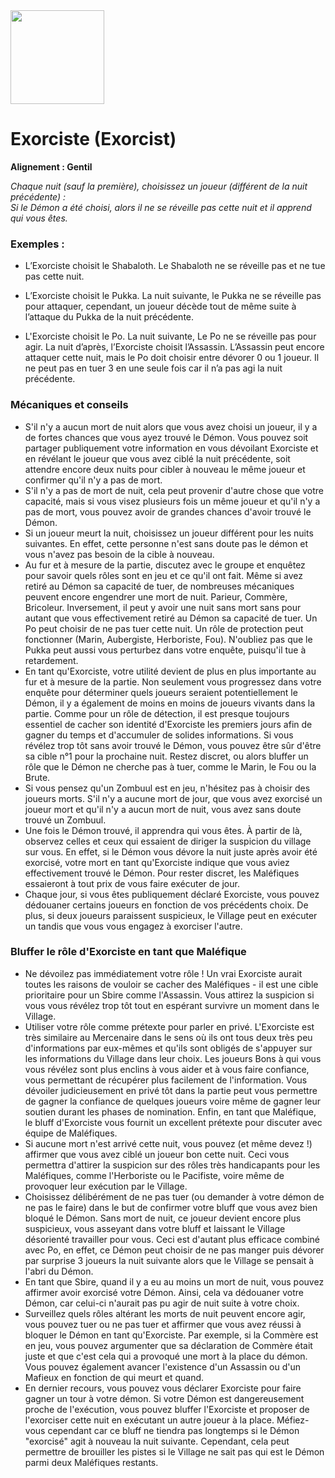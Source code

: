 <img src="https://github.com/brain-academy/wiki/blob/master/blood-on-the-clocktower/img/exorcist.png?raw=true" height="150"> 

# Exorciste (Exorcist)

**Alignement : Gentil**

*Chaque nuit (sauf la première), choisissez un joueur (différent de la nuit précédente) :*
\
*Si le Démon a été choisi, alors il ne se réveille pas cette nuit et il apprend qui vous êtes.*


### Exemples :
* L’Exorciste choisit le Shabaloth. Le Shabaloth ne se réveille pas et ne tue pas cette nuit.

* L’Exorciste choisit le Pukka. La nuit suivante, le Pukka ne se réveille pas pour attaquer, cependant, un joueur décède tout de même suite à l’attaque du Pukka de la nuit précédente.

* L'Exorciste choisit le Po. La nuit suivante, Le Po ne se réveille pas pour agir. La nuit d’après, l’Exorciste choisit l’Assassin. L’Assassin peut encore attaquer cette nuit, mais le Po doit choisir entre dévorer 0 ou 1 joueur. Il ne peut pas en tuer 3 en une seule fois car il n’a pas agi la nuit précédente.

### Mécaniques et conseils
- S'il n'y a aucun mort de nuit alors que vous avez choisi un joueur, il y a de fortes chances que vous ayez trouvé le Démon. Vous pouvez soit partager publiquement votre information en vous dévoilant Exorciste et en révélant le joueur que vous avez ciblé la nuit précédente, soit attendre encore deux nuits pour cibler à nouveau le même joueur et confirmer qu'il n'y a pas de mort. 
- S'il n'y a pas de mort de nuit, cela peut provenir d'autre chose que votre capacité, mais si vous visez plusieurs fois un même joueur et qu'il n'y a pas de mort, vous pouvez avoir de grandes chances d'avoir trouvé le Démon.
- Si un joueur meurt la nuit, choisissez un joueur différent pour les nuits suivantes. En effet, cette personne n'est sans doute pas le démon et vous n'avez pas besoin de la cible à nouveau. 
- Au fur et à mesure de la partie, discutez avec le groupe et enquêtez pour savoir quels rôles sont en jeu et ce qu'il ont fait. Même si avez retiré au Démon sa capacité de tuer, de nombreuses mécaniques peuvent encore engendrer une mort de nuit. Parieur, Commère, Bricoleur. Inversement, il peut y avoir une nuit sans mort sans pour autant que vous effectivement retiré au Démon sa capacité de tuer. Un Po peut choisir de ne pas tuer cette nuit. Un rôle de protection peut fonctionner (Marin, Aubergiste, Herboriste, Fou). N'oubliez pas que le Pukka peut aussi vous perturbez dans votre enquête, puisqu'il tue à retardement. 
- En tant qu'Exorciste, votre utilité devient de plus en plus importante au fur et à mesure de la partie. Non seulement vous progressez dans votre enquête pour déterminer quels joueurs seraient potentiellement le Démon, il y a également de moins en moins de joueurs vivants dans la partie. Comme pour un rôle de détection, il est presque toujours essentiel de cacher son identité d'Exorciste les premiers jours afin de gagner du temps et d'accumuler de solides informations. Si vous révélez trop tôt sans avoir trouvé le Démon, vous pouvez être sûr d'être sa cible n°1 pour la prochaine nuit. Restez discret, ou alors bluffer un rôle que le Démon ne cherche pas à tuer, comme le Marin, le Fou ou la Brute. 
- Si vous pensez qu'un Zombuul est en jeu, n'hésitez pas à choisir des joueurs morts. S'il n'y a aucune mort de jour, que vous avez exorcisé un joueur mort et qu'il n'y a aucun mort de nuit, vous avez sans doute trouvé un Zombuul. 
- Une fois le Démon trouvé, il apprendra qui vous êtes. À partir de là, observez celles et ceux qui essaient de diriger la suspicion du village sur vous. En effet, si le Démon vous dévore la nuit juste après avoir été exorcisé, votre mort en tant qu'Exorciste indique que vous aviez effectivement trouvé le Démon. Pour rester discret, les Maléfiques essaieront à tout prix de vous faire exécuter de jour. 
- Chaque jour, si vous êtes publiquement déclaré Exorciste, vous pouvez dédouaner certains joueurs en fonction de vos précédents choix. De plus, si deux joueurs paraissent suspicieux, le Village peut en exécuter un tandis que vous vous engagez à exorciser l'autre. 


### Bluffer le rôle d'Exorciste en tant que Maléfique
- Ne dévoilez pas immédiatement votre rôle ! Un vrai Exorciste aurait toutes les raisons de vouloir se cacher des Maléfiques - il est une cible prioritaire pour un Sbire comme l'Assassin. Vous attirez la suspicion si vous vous révélez trop tôt tout en espérant survivre un moment dans le Village. 
- Utiliser votre rôle comme prétexte pour parler en privé. L'Exorciste est très similaire au Mercenaire dans le sens où ils ont tous deux très peu d'informations par eux-mêmes et qu'ils sont obligés de s'appuyer sur les informations du Village dans leur choix. Les joueurs Bons à qui vous vous révélez sont plus enclins à vous aider et à vous faire confiance, vous permettant de récupérer plus facilement de l'information. Vous dévoiler judicieusement en privé tôt dans la partie peut vous permettre de gagner la confiance de quelques joueurs voire même de gagner leur soutien durant les phases de nomination. Enfin, en tant que Maléfique, le bluff d'Exorciste vous fournit un excellent prétexte pour discuter avec équipe de Maléfiques. 
- Si aucune mort n'est arrivé cette nuit, vous pouvez (et même devez !) affirmer que vous avez ciblé un joueur bon cette nuit. Ceci vous permettra d'attirer la suspicion sur des rôles très handicapants pour les Maléfiques, comme l'Herboriste ou le Pacifiste, voire même de provoquer leur exécution par le Village. 
- Choisissez délibérément de ne pas tuer (ou demander à votre démon de ne pas le faire) dans le but de confirmer votre bluff que vous avez bien bloqué le Démon. Sans mort de nuit, ce joueur devient encore plus suspicieux, vous asseyant dans votre bluff et laissant le Village désorienté travailler pour vous. Ceci est d'autant plus efficace combiné avec Po, en effet, ce Démon peut choisir de ne pas manger puis dévorer par surprise 3 joueurs la nuit suivante alors que le Village se pensait à l'abri du Démon.
- En tant que Sbire, quand il y a eu au moins un mort de nuit, vous pouvez affirmer avoir exorcisé votre Démon. Ainsi, cela va dédouaner votre Démon, car celui-ci n'aurait pas pu agir de nuit suite à votre choix. 
- Surveillez quels rôles altérant les morts de nuit peuvent encore agir, vous pouvez tuer ou ne pas tuer et affirmer que vous avez réussi à bloquer le Démon en tant qu'Exorciste. Par exemple, si la Commère est en jeu, vous pouvez argumenter que sa déclaration de Commère était juste et que c'est cela qui a provoqué une mort à la place du démon. Vous pouvez également avancer l'existence d'un Assassin ou d'un Mafieux en fonction de qui meurt et quand. 
- En dernier recours, vous pouvez vous déclarer Exorciste pour faire gagner un tour à votre démon. Si votre Démon est dangereusement proche de l'exécution, vous pouvez bluffer l'Exorciste et proposer de l'exorciser cette nuit en exécutant un autre joueur à la place. Méfiez-vous cependant car ce bluff ne tiendra pas longtemps si le Démon "exorcisé" agit à nouveau la nuit suivante. Cependant, cela peut permettre de brouiller les pistes si le Village ne sait pas qui est le Démon parmi deux Maléfiques restants.
